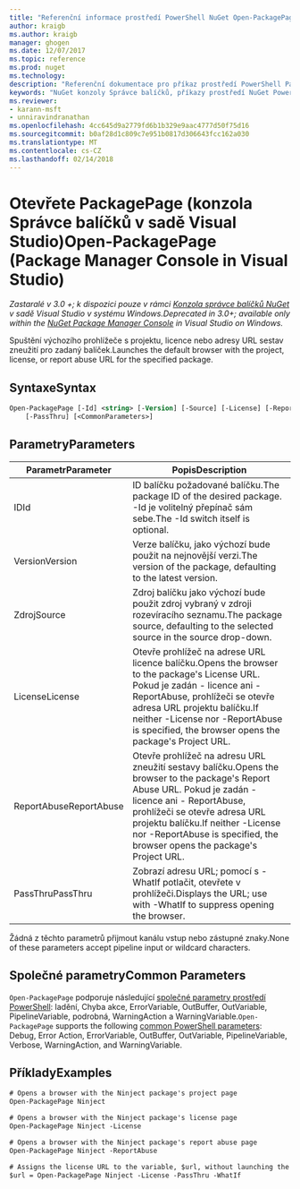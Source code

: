 ```yaml
---
title: "Referenční informace prostředí PowerShell NuGet Open-PackagePage | Microsoft Docs"
author: kraigb
ms.author: kraigb
manager: ghogen
ms.date: 12/07/2017
ms.topic: reference
ms.prod: nuget
ms.technology: 
description: "Referenční dokumentace pro příkaz prostředí PowerShell PackagePage otevřete v konzole Správce balíčků NuGet v sadě Visual Studio."
keywords: "NuGet konzoly Správce balíčků, příkazy prostředí NuGet Powershell, odkaz NuGet Powershell, otevřete PackagePage"
ms.reviewer:
- karann-msft
- unniravindranathan
ms.openlocfilehash: 4cc645d9a2779fd6b1b329e9aac4777d50f75d16
ms.sourcegitcommit: b0af28d1c809c7e951b0817d306643fcc162a030
ms.translationtype: MT
ms.contentlocale: cs-CZ
ms.lasthandoff: 02/14/2018
---
```

# <a name="open-packagepage-package-manager-console-in-visual-studio"></a><span data-ttu-id="57f76-104">Otevřete PackagePage (konzola Správce balíčků v sadě Visual Studio)</span><span class="sxs-lookup"><span data-stu-id="57f76-104">Open-PackagePage (Package Manager Console in Visual Studio)</span></span>

<span data-ttu-id="57f76-105">*Zastaralé v 3.0 +; k dispozici pouze v rámci [Konzola správce balíčků NuGet](package-manager-console.md) v sadě Visual Studio v systému Windows.*</span><span class="sxs-lookup"><span data-stu-id="57f76-105">*Deprecated in 3.0+; available only within the [NuGet Package Manager Console](package-manager-console.md) in Visual Studio on Windows.*</span></span>

<span data-ttu-id="57f76-106">Spuštění výchozího prohlížeče s projektu, licence nebo adresy URL sestav zneužití pro zadaný balíček.</span><span class="sxs-lookup"><span data-stu-id="57f76-106">Launches the default browser with the project, license, or report abuse URL for the specified package.</span></span>

## <a name="syntax"></a><span data-ttu-id="57f76-107">Syntaxe</span><span class="sxs-lookup"><span data-stu-id="57f76-107">Syntax</span></span>

```ps
Open-PackagePage [-Id] <string> [-Version] [-Source] [-License] [-ReportAbuse]
    [-PassThru] [<CommonParameters>]
```

## <a name="parameters"></a><span data-ttu-id="57f76-108">Parametry</span><span class="sxs-lookup"><span data-stu-id="57f76-108">Parameters</span></span>

| <span data-ttu-id="57f76-109">Parametr</span><span class="sxs-lookup"><span data-stu-id="57f76-109">Parameter</span></span> | <span data-ttu-id="57f76-110">Popis</span><span class="sxs-lookup"><span data-stu-id="57f76-110">Description</span></span> |
| --- | --- |
| <span data-ttu-id="57f76-111">ID</span><span class="sxs-lookup"><span data-stu-id="57f76-111">Id</span></span> | <span data-ttu-id="57f76-112">ID balíčku požadované balíčku.</span><span class="sxs-lookup"><span data-stu-id="57f76-112">The package ID of the desired package.</span></span> <span data-ttu-id="57f76-113">-Id je volitelný přepínač sám sebe.</span><span class="sxs-lookup"><span data-stu-id="57f76-113">The -Id switch itself is optional.</span></span> |
| <span data-ttu-id="57f76-114">Version</span><span class="sxs-lookup"><span data-stu-id="57f76-114">Version</span></span> | <span data-ttu-id="57f76-115">Verze balíčku, jako výchozí bude použit na nejnovější verzi.</span><span class="sxs-lookup"><span data-stu-id="57f76-115">The version of the package, defaulting to the latest version.</span></span> |
| <span data-ttu-id="57f76-116">Zdroj</span><span class="sxs-lookup"><span data-stu-id="57f76-116">Source</span></span> | <span data-ttu-id="57f76-117">Zdroj balíčku jako výchozí bude použit zdroj vybraný v zdroji rozevíracího seznamu.</span><span class="sxs-lookup"><span data-stu-id="57f76-117">The package source, defaulting to the selected source in the source drop-down.</span></span> |
| <span data-ttu-id="57f76-118">License</span><span class="sxs-lookup"><span data-stu-id="57f76-118">License</span></span> | <span data-ttu-id="57f76-119">Otevře prohlížeč na adrese URL licence balíčku.</span><span class="sxs-lookup"><span data-stu-id="57f76-119">Opens the browser to the package's License URL.</span></span> <span data-ttu-id="57f76-120">Pokud je zadán - licence ani - ReportAbuse, prohlížeči se otevře adresa URL projektu balíčku.</span><span class="sxs-lookup"><span data-stu-id="57f76-120">If neither -License nor -ReportAbuse is specified, the browser opens the package's Project URL.</span></span> |
| <span data-ttu-id="57f76-121">ReportAbuse</span><span class="sxs-lookup"><span data-stu-id="57f76-121">ReportAbuse</span></span> | <span data-ttu-id="57f76-122">Otevře prohlížeč na adresu URL zneužití sestavy balíčku.</span><span class="sxs-lookup"><span data-stu-id="57f76-122">Opens the browser to the package's Report Abuse URL.</span></span> <span data-ttu-id="57f76-123">Pokud je zadán - licence ani - ReportAbuse, prohlížeči se otevře adresa URL projektu balíčku.</span><span class="sxs-lookup"><span data-stu-id="57f76-123">If neither -License nor -ReportAbuse is specified, the browser opens the package's Project URL.</span></span> |
| <span data-ttu-id="57f76-124">PassThru</span><span class="sxs-lookup"><span data-stu-id="57f76-124">PassThru</span></span> | <span data-ttu-id="57f76-125">Zobrazí adresu URL; pomocí s - WhatIf potlačit, otevřete v prohlížeči.</span><span class="sxs-lookup"><span data-stu-id="57f76-125">Displays the URL; use with -WhatIf to suppress opening the browser.</span></span> |

<span data-ttu-id="57f76-126">Žádná z těchto parametrů přijmout kanálu vstup nebo zástupné znaky.</span><span class="sxs-lookup"><span data-stu-id="57f76-126">None of these parameters accept pipeline input or wildcard characters.</span></span>

## <a name="common-parameters"></a><span data-ttu-id="57f76-127">Společné parametry</span><span class="sxs-lookup"><span data-stu-id="57f76-127">Common Parameters</span></span>

<span data-ttu-id="57f76-128">`Open-PackagePage` podporuje následující [společné parametry prostředí PowerShell](http://go.microsoft.com/fwlink/?LinkID=113216): ladění, Chyba akce, ErrorVariable, OutBuffer, OutVariable, PipelineVariable, podrobná, WarningAction a WarningVariable.</span><span class="sxs-lookup"><span data-stu-id="57f76-128">`Open-PackagePage` supports the following [common PowerShell parameters](http://go.microsoft.com/fwlink/?LinkID=113216): Debug, Error Action, ErrorVariable, OutBuffer, OutVariable, PipelineVariable, Verbose, WarningAction, and WarningVariable.</span></span>

## <a name="examples"></a><span data-ttu-id="57f76-129">Příklady</span><span class="sxs-lookup"><span data-stu-id="57f76-129">Examples</span></span>

```ps
# Opens a browser with the Ninject package's project page
Open-PackagePage Ninject

# Opens a browser with the Ninject package's license page
Open-PackagePage Ninject -License

# Opens a browser with the Ninject package's report abuse page  
Open-PackagePage Ninject -ReportAbuse

# Assigns the license URL to the variable, $url, without launching the browser
$url = Open-PackagePage Ninject -License -PassThru -WhatIf
```
